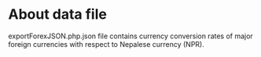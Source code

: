 # About data file

exportForexJSON.php.json file contains currency conversion rates of major foreign currencies with respect to Nepalese currency (NPR).